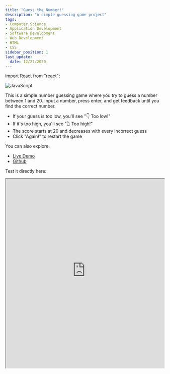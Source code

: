 ```yaml
---
title: "Guess the Number!"
description: "A simple guessing game project"
tags: 
- Computer Science
- Application Development
- Software Development
- Web Development
- HTML
- CSS
sidebar_position: 1
last_update:
  date: 12/27/2020
---
```


import React from "react";

![JavaScript](https://img.shields.io/badge/javascript-%23323330.svg?style=for-the-badge&logo=javascript&logoColor=%23F7DF1E)


This is a simple number guessing game where you try to guess a number between 1 and 20. Input a number, press enter, and get feedback until you find the correct number.  

- If your guess is too low, you'll see "👇 Too low!"  
- If it's too high, you'll see "👆 Too high!"  
- The score starts at 20 and decreases with every incorrect guess  
- Click "Again!" to restart the game  

You can also explore:  

- [Live Demo](https://profound-pothos-2eb284.netlify.app/) 
- [Github](https://github.com/joseeden/joeden/tree/master/docs/021-Software-Engineering/010-Javascript/Projects/002-guess-my-number-game) 

<!-- **Tools:**

- HTML
- CSS 
- Bootstrap -->

Test it directly here:

<iframe
  src="https://profound-pothos-2eb284.netlify.app/"
  width="100%"
  height="600px"
  style={{ border: "1px solid #ccc" }}
></iframe>

